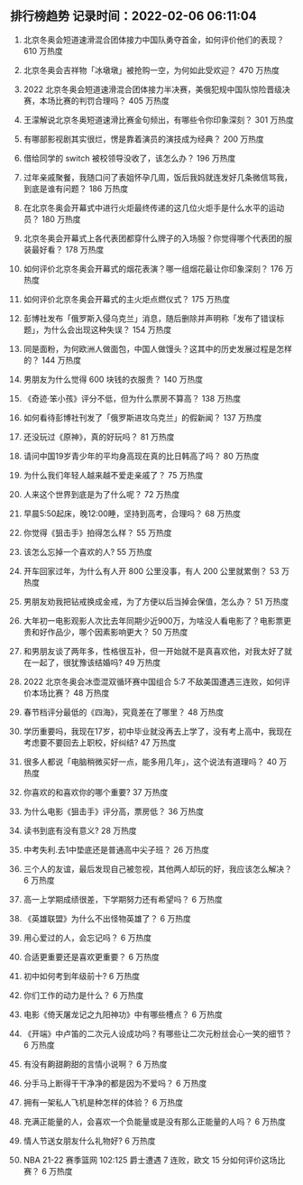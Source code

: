 
## 排行榜趋势 记录时间：2022-02-06 06:11:04
  
  1. 北京冬奥会短道速滑混合团体接力中国队勇夺首金，如何评价他们的表现？ 610 万热度
    
  2. 北京冬奥会吉祥物「冰墩墩」被抢购一空，为何如此受欢迎？ 470 万热度
    
  3. 2022 北京冬奥会短道速滑混合团体接力半决赛，美俄犯规中国队惊险晋级决赛，本场比赛的判罚合理吗？ 405 万热度
    
  4. 王濛解说北京冬奥短道速滑比赛金句频出，有哪些令你印象深刻？ 301 万热度
    
  5. 有哪部影视剧其实很烂，愣是靠着演员的演技成为经典？ 200 万热度
    
  6. 借给同学的 switch 被校领导没收了，该怎么办？ 196 万热度
    
  7. 过年亲戚聚餐，我随口问了表姐怀孕几周，饭后我妈就连发好几条微信骂我，到底是谁有问题？ 186 万热度
    
  8. 在北京冬奥会开幕式中进行火炬最终传递的这几位火炬手是什么水平的运动员？ 180 万热度
    
  9. 北京冬奥会开幕式上各代表团都穿什么牌子的入场服？你觉得哪个代表团的服装最好看？ 178 万热度
    
  10. 如何评价北京冬奥会开幕式的烟花表演？哪一组烟花最让你印象深刻？ 176 万热度
    
  11. 如何评价北京冬奥会开幕式的主火炬点燃仪式？ 175 万热度
    
  12. 彭博社发布「俄罗斯入侵乌克兰」消息，随后删除并声明称「发布了错误标题」，为什么会出现这种失误？ 154 万热度
    
  13. 同是面粉，为何欧洲人做面包，中国人做馒头？这其中的历史发展过程是怎样的？ 144 万热度
    
  14. 男朋友为什么觉得 600 块钱的衣服贵？ 140 万热度
    
  15. 《奇迹·笨小孩》评分不低，但为什么票房不算高？ 138 万热度
    
  16. 如何看待彭博社刊发了「俄罗斯进攻乌克兰」的假新闻？ 137 万热度
    
  17. 还没玩过《原神》，真的好玩吗？ 81 万热度
    
  18. 请问中国19岁青少年的平均身高现在真的比日韩高了吗？ 80 万热度
    
  19. 为什么我们年轻人越来越不爱走亲戚了？ 75 万热度
    
  20. 人来这个世界到底是为了什么呢？ 72 万热度
    
  21. 早晨5:50起床，晚12:00睡，坚持到高考，合理吗？ 68 万热度
    
  22. 你觉得《狙击手》拍得怎么样？ 55 万热度
    
  23. 该怎么忘掉一个喜欢的人? 55 万热度
    
  24. 开车回家过年，为什么有人开 800 公里没事，有人 200 公里就累倒？ 53 万热度
    
  25. 男朋友劝我把钻戒换成金戒，为了方便以后当掉会保值，怎么办？ 51 万热度
    
  26. 大年初一电影观影人次比去年同期少近900万，为啥没人看电影了？电影票更贵和好作品少，哪个因素影响更大？ 50 万热度
    
  27. 和男朋友谈了两年多，性格很互补，但一开始就不是真喜欢他，对我太好了就在一起了，很犹豫该结婚吗? 49 万热度
    
  28. 2022 北京冬奥会冰壶混双循环赛中国组合 5:7 不敌美国遭遇三连败，如何评价本场比赛？ 48 万热度
    
  29. 春节档评分最低的《四海》，究竟差在了哪里？ 48 万热度
    
  30. 学历重要吗，我现在17岁，初中毕业就没再去上学了，没有考上高中，我现在考虑要不要回去上职校，好纠结? 47 万热度
    
  31. 很多人都说「电脑稍微买好一点，能多用几年」，这个说法有道理吗？ 40 万热度
    
  32. 你喜欢的和喜欢你的哪个重要? 37 万热度
    
  33. 为什么电影《狙击手》评分高，票房低？ 36 万热度
    
  34. 读书到底有没有意义? 28 万热度
    
  35. 中考失利.去1中垫底还是普通高中尖子班？ 26 万热度
    
  36. 三个人的友谊，最后发现自己被忽视，其他两人却玩的好，我应该怎么解决？ 6 万热度
    
  37. 高一上学期成绩很差，下学期努力还有希望吗？ 6 万热度
    
  38. 《英雄联盟》为什么不出怪物英雄了？ 6 万热度
    
  39. 用心爱过的人，会忘记吗？ 6 万热度
    
  40. 合适更重要还是喜欢更重要？ 6 万热度
    
  41. 初中如何考到年级前十? 6 万热度
    
  42. 你们工作的动力是什么？ 6 万热度
    
  43. 电影《倚天屠龙记之九阳神功》中有哪些槽点？ 6 万热度
    
  44. 《开端》中卢笛的二次元人设成功吗？有哪些让二次元粉丝会心一笑的细节？ 6 万热度
    
  45. 有没有齁甜齁甜的言情小说啊？ 6 万热度
    
  46. 分手马上断得干干净净的都是因为不爱吗？ 6 万热度
    
  47. 拥有一架私人飞机是种怎样的体验？ 6 万热度
    
  48. 充满正能量的人，会喜欢一个负能量或是没有那么正能量的人吗？ 6 万热度
    
  49. 情人节送女朋友什么礼物好? 6 万热度
    
  50. NBA 21-22 赛季篮网 102:125 爵士遭遇 7 连败，欧文 15 分如何评价这场比赛？ 6 万热度
    